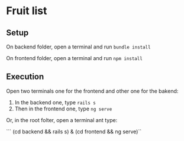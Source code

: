 # Fruit list

## Setup
On backend folder, open a terminal and run ```bundle install```

On frontend folder, open a terminal and run ```npm install```

## Execution
Open two terminals one for the frontend and other one for the bakend:

1. In the backend one, type ```rails s```
2. Then in the frontend one, type ```ng serve```

Or, in the root folter, open a terminal ant type:

``` (cd backend && rails s) & (cd frontend && ng serve)``